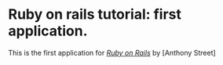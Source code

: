 # Ruby on rails tutorial: first application.

This is the first application for [*Ruby on Rails*](http://railstutorial.org/) by [Anthony Street]